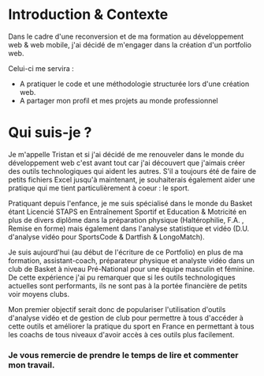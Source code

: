 ﻿# Introduction & Contexte

Dans le cadre d'une reconversion et de ma formation au développement web & web mobile, j'ai décidé de m'engager dans la création d'un portfolio web.

Celui-ci me servira :
- A pratiquer le code et une méthodologie structurée lors d'une création web.
- A partager mon profil et mes projets au monde professionnel

# Qui suis-je ?

Je m'appelle Tristan et si j'ai décidé de me renouveler dans le monde du développement web c'est avant tout car j'ai découvert que j'aimais créer des outils technologiques qui aident les autres.
S'il a toujours été de faire de petits fichiers Excel jusqu'à maintenant, je souhaiterais également aider une pratique qui me tient particulièrement à coeur : le sport.

Pratiquant depuis l'enfance, je me suis spécialisé dans le monde du Basket étant Licencié STAPS en Entraînement Sportif et Education & Motricité en plus de divers diplôme dans la préparation physique (Haltérophilie, F.A. , Remise en forme) mais également dans l'analyse statistique et vidéo (D.U. d'analyse vidéo pour SportsCode & Dartfish & LongoMatch).

  Je suis aujourd'hui (au début de l'écriture de ce Portfolio) en plus de ma formation, assistant-coach, préparateur physique et analyste vidéo dans un club de Basket à niveau Pré-National pour une équipe masculin et féminine. De cette expérience j'ai pu remarquer que si les outils technologiques actuelles sont performants, ils ne sont pas à la portée financière de petits voir moyens clubs. 
  
  Mon premier objectif serait donc de populariser l'utilisation d'outils d'analyse vidéo et de gestion de club pour permettre à tous d'accéder à cette outils et améliorer la pratique du sport en France en permettant à tous les coachs de tous niveaux d'avoir accès à ces outils plus facilement.


### Je vous remercie de prendre le temps de lire et commenter mon travail.
